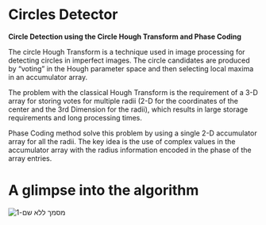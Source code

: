 # Circles Detector
**Circle Detection using the Circle Hough Transform and Phase Coding**

The circle Hough Transform is a technique used in image processing for detecting circles in imperfect images. The circle candidates are produced by “voting” in the Hough parameter space and then selecting local maxima in an accumulator array.

The problem with the classical Hough Transform is the requirement of a 3-D array for storing votes for multiple radii (2-D for the coordinates of the center and the 3rd Dimension for the radii), which results in large storage requirements and long processing times. 

Phase Coding method solve this problem by using a single 2-D accumulator array for all the radii. The key idea is the use of complex values in the accumulator array with the radius information encoded in the phase of the array entries.


# A glimpse into the algorithm
![מסמך ללא שם-1](https://user-images.githubusercontent.com/82455000/120086676-a26e9080-c0e9-11eb-952b-878eab33c9fc.png)
